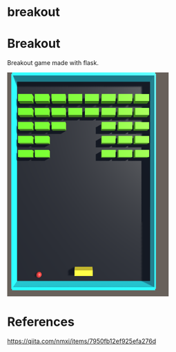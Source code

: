 # breakout
# Breakout
Breakout game made with flask.

![ゲーム画面](https://github.com/isobe-h/breakout/blob/master/doc/image.png)

# References
https://qiita.com/nmxi/items/7950fb12ef925efa276d
